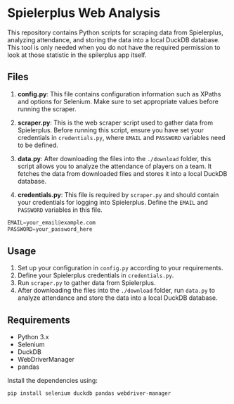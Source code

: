 # Spielerplus Web Analysis

This repository contains Python scripts for scraping data from Spielerplus, analyzing attendance, and storing the data into a local DuckDB database.
This tool is only needed when you do not have the required permission to look at those statistic in the spilerplus app itself.

## Files

1. **config.py**: This file contains configuration information such as XPaths and options for Selenium. Make sure to set appropriate values before running the scraper.

2. **scraper.py**: This is the web scraper script used to gather data from Spielerplus. Before running this script, ensure you have set your credentials in `credentials.py`, where `EMAIL` and `PASSWORD` variables need to be defined.

3. **data.py**: After downloading the files into the `./download` folder, this script allows you to analyze the attendance of players on a team. It fetches the data from downloaded files and stores it into a local DuckDB database.

4. **credentials.py**: This file is required by `scraper.py` and should contain your credentials for logging into Spielerplus. Define the `EMAIL` and `PASSWORD` variables in this file.

```python
EMAIL=your_email@example.com
PASSWORD=your_password_here
```

## Usage

1. Set up your configuration in `config.py` according to your requirements.
2. Define your Spielerplus credentials in `credentials.py`.
3. Run `scraper.py` to gather data from Spielerplus.
4. After downloading the files into the `./download` folder, run `data.py` to analyze attendance and store the data into a local DuckDB database.

## Requirements

- Python 3.x
- Selenium
- DuckDB
- WebDriverManager
- pandas

Install the dependencies using:
```sh
pip install selenium duckdb pandas webdriver-manager
```


